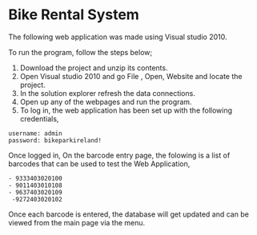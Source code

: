 # Bike Rental System 

The following web application was made using Visual studio 2010.

To run the program, follow the steps below; 

1. Download the project and unzip its contents.
2. Open Visual studio 2010 and go File , Open, Website and locate the project. 
3. In the solution explorer refresh the data connections.
4. Open up any of the webpages and run the program.
5. To log in, the web application has been set up with the following credentials,

~~~
username: admin 
password: bikeparkireland!
~~~
Once logged in, On the barcode entry page, the folowing is a list of barcodes that can be used to test the Web Application,


~~~
- 9333403020100
- 9011403010108
- 9637403020109
 -9272403020102
~~~

Once each barcode is entered, the database will get updated and can be viewed from the main page via the menu.
